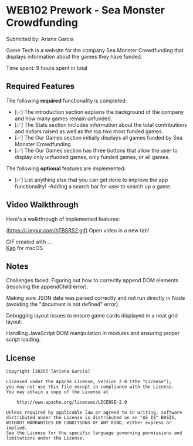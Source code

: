 # WEB102 Prework - Sea Monster Crowdfunding

Submitted by: Ariana Garcia

Game Tech is a website for the company Sea Monster Crowdfunding that displays information about the games they have funded.

Time spent: 9 hours spent in total

## Required Features

The following **required** functionality is completed:

* [✅] The introduction section explains the background of the company and how many games remain unfunded.
* [✅] The Stats section includes information about the total contributions and dollars raised as well as the top two most funded games.
* [✅] The Our Games section initially displays all games funded by Sea Monster Crowdfunding
* [✅] The Our Games section has three buttons that allow the user to display only unfunded games, only funded games, or all games.

The following **optional** features are implemented:

* [✅] List anything else that you can get done to improve the app functionality!
      -Adding a search bar for user to search up a game.

## Video Walkthrough

Here's a walkthrough of implemented features:

(https://i.imgur.com/hTBSRS2.gif) Open video in a new tab!

GIF created with ...  
[Kap](https://getkap.co/) for macOS

## Notes

Challenges faced:
Figuring out how to correctly append DOM elements (resolving the appendChild error).

Making sure JSON data was parsed correctly and not run directly in Node (avoiding the "document is not defined" error).

Debugging layout issues to ensure game cards displayed in a neat grid layout.

Handling JavaScript DOM manipulation in modules and ensuring proper script loading. 

## License

    Copyright [2025] [Ariana Garcia]

    Licensed under the Apache License, Version 2.0 (the "License");
    you may not use this file except in compliance with the License.
    You may obtain a copy of the License at

        http://www.apache.org/licenses/LICENSE-2.0

    Unless required by applicable law or agreed to in writing, software
    distributed under the License is distributed on an "AS IS" BASIS,
    WITHOUT WARRANTIES OR CONDITIONS OF ANY KIND, either express or implied.
    See the License for the specific language governing permissions and
    limitations under the License.
